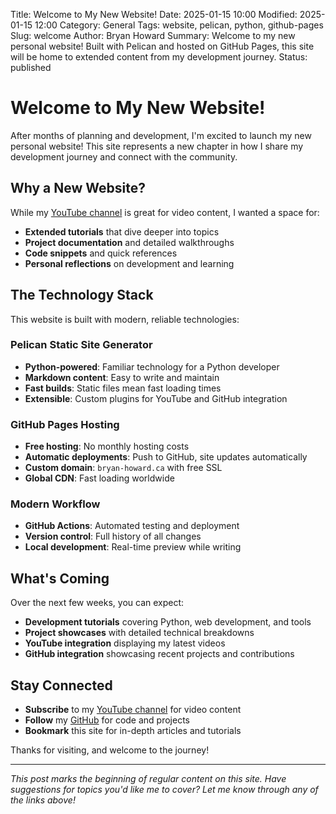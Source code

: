 Title: Welcome to My New Website!
Date: 2025-01-15 10:00
Modified: 2025-01-15 12:00
Category: General
Tags: website, pelican, python, github-pages
Slug: welcome
Author: Bryan Howard
Summary: Welcome to my new personal website! Built with Pelican and hosted on GitHub Pages, this site will be home to extended content from my development journey.
Status: published

# Welcome to My New Website!

After months of planning and development, I'm excited to launch my new personal website! This site represents a new chapter in how I share my development journey and connect with the community.

## Why a New Website?

While my [YouTube channel](https://www.youtube.com/@BryanHoward) is great for video content, I wanted a space for:

- **Extended tutorials** that dive deeper into topics
- **Project documentation** and detailed walkthroughs  
- **Code snippets** and quick references
- **Personal reflections** on development and learning

## The Technology Stack

This website is built with modern, reliable technologies:

### Pelican Static Site Generator
- **Python-powered**: Familiar technology for a Python developer
- **Markdown content**: Easy to write and maintain
- **Fast builds**: Static files mean fast loading times
- **Extensible**: Custom plugins for YouTube and GitHub integration

### GitHub Pages Hosting
- **Free hosting**: No monthly hosting costs
- **Automatic deployments**: Push to GitHub, site updates automatically
- **Custom domain**: `bryan-howard.ca` with free SSL
- **Global CDN**: Fast loading worldwide

### Modern Workflow
- **GitHub Actions**: Automated testing and deployment
- **Version control**: Full history of all changes
- **Local development**: Real-time preview while writing

## What's Coming

Over the next few weeks, you can expect:

- **Development tutorials** covering Python, web development, and tools
- **Project showcases** with detailed technical breakdowns
- **YouTube integration** displaying my latest videos
- **GitHub integration** showcasing recent projects and contributions

## Stay Connected

- **Subscribe** to my [YouTube channel](https://www.youtube.com/@BryanHoward) for video content
- **Follow** my [GitHub](https://github.com/bhowiebkr) for code and projects
- **Bookmark** this site for in-depth articles and tutorials

Thanks for visiting, and welcome to the journey!

---

*This post marks the beginning of regular content on this site. Have suggestions for topics you'd like me to cover? Let me know through any of the links above!*